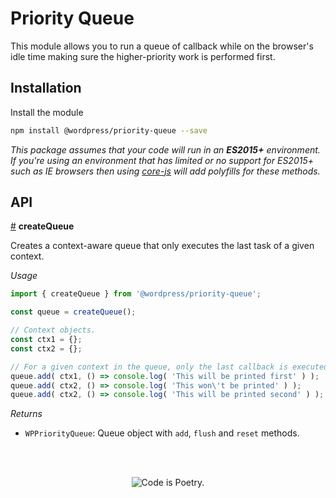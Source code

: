 # Priority Queue

This module allows you to run a queue of callback while on the browser's idle time making sure the higher-priority work is performed first.

## Installation

Install the module

```bash
npm install @wordpress/priority-queue --save
```

_This package assumes that your code will run in an **ES2015+** environment. If you're using an environment that has limited or no support for ES2015+ such as IE browsers then using [core-js](https://github.com/zloirock/core-js) will add polyfills for these methods._

## API

<!-- START TOKEN(Autogenerated API docs) -->

<a name="createQueue" href="#createQueue">#</a> **createQueue**

Creates a context-aware queue that only executes
the last task of a given context.

_Usage_

```js
import { createQueue } from '@wordpress/priority-queue';

const queue = createQueue();

// Context objects.
const ctx1 = {};
const ctx2 = {};

// For a given context in the queue, only the last callback is executed.
queue.add( ctx1, () => console.log( 'This will be printed first' ) );
queue.add( ctx2, () => console.log( 'This won\'t be printed' ) );
queue.add( ctx2, () => console.log( 'This will be printed second' ) );
```

_Returns_

-   `WPPriorityQueue`: Queue object with `add`, `flush` and `reset` methods.


<!-- END TOKEN(Autogenerated API docs) -->

<br/><br/><p align="center"><img src="https://s.w.org/style/images/codeispoetry.png?1" alt="Code is Poetry." /></p>
